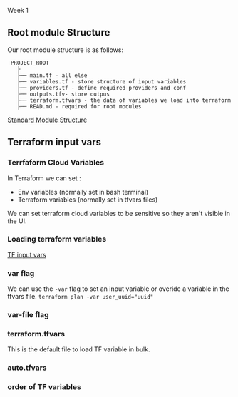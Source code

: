 Week 1

## Root module Structure

Our root module structure is as follows:
```
 PROJECT_ROOT
   ├
   ├── main.tf - all else
   ├── variables.tf - store structure of input variables
   ├── providers.tf - define required providers and conf
   ├── outputs.tfv- store outpus
   ├── terraform.tfvars - the data of variables we load into terraform
   ├── READ.md - required for root modules
```
[Standard Module Structure](https://developer.hashicorp.com/terraform/language/modules/develop/structure)

## Terraform input vars
### Terrfaform Cloud Variables

In Terraform we can set :
- Env variables (normally set in bash terminal)
- Terraform variables (normally set in tfvars files)

We can set terraform cloud variables to be sensitive so they aren't visible in the UI.

### Loading terraform variables

[TF input vars](https://developer.hashicorp.com/terraform/language/values/variables)

### var flag
We can use the `-var` flag to set an input variable or overide a variable in the tfvars file.
`terraform plan -var user_uuid="uuid"`

### var-file flag

### terraform.tfvars
This is the default file to load TF variable in bulk.

### auto.tfvars

### order of TF variables
